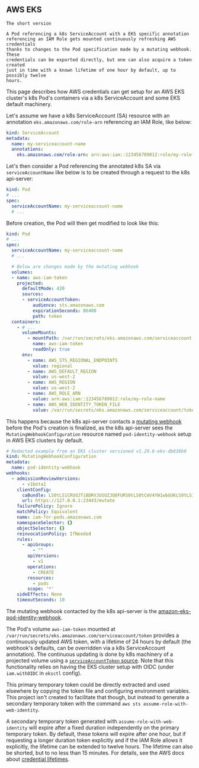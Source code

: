 ## AWS EKS

```{note}
The short version

A Pod referencing a k8s ServiceAccount with a EKS specific annotation
referencing an IAM Role gets mounted continuously refreshing AWS credentials
thanks to changes to the Pod specification made by a mutating webhook. These
credentials can be exported directly, but one can also acquire a token created
just in time with a known lifetime of one hour by default, up to possibly twelve
hours.
```

This page describes how AWS credentials can get setup for an AWS EKS cluster's
k8s Pod's containers via a k8s ServiceAccount and some EKS default machinery.

Let's assume we have a k8s ServiceAccount (SA) resource with an annotation
`eks.amazonaws.com/role-arn` referencing an IAM Role, like below:

```yaml
kind: ServiceAccount
metadata:
  name: my-serviceaccount-name
  annotations:
    eks.amazonaws.com/role-arn: arn:aws:iam::123456789012:role/my-role-name
```

Let's then consider a Pod referencing the annotated k8s SA via
`serviceAccountName` like below is to be created through a request to the k8s
api-server:

```yaml
kind: Pod
# ...
spec:
  serviceAccountName: my-serviceaccount-name
  # ...
```

Before creation, the Pod will then get modified to look like this:

```yaml
kind: Pod
# ...
spec:
  serviceAccountName: my-serviceaccount-name
  # ...

  # Below are changes made by the mutating webhook
  volumes:
  - name: aws-iam-token
    projected:
      defaultMode: 420
      sources:
      - serviceAccountToken:
          audience: sts.amazonaws.com
          expirationSeconds: 86400
          path: token
  containers:
    - # ...
      volumeMounts:
        - mountPath: /var/run/secrets/eks.amazonaws.com/serviceaccount
          name: aws-iam-token
          readOnly: true
      env:
        - name: AWS_STS_REGIONAL_ENDPOINTS
          value: regional
        - name: AWS_DEFAULT_REGION
          value: us-west-2
        - name: AWS_REGION
          value: us-west-2
        - name: AWS_ROLE_ARN  
          value: arn:aws:iam::123456789012:role/my-role-name
        - name: AWS_WEB_IDENTITY_TOKEN_FILE
          value: /var/run/secrets/eks.amazonaws.com/serviceaccount/token
```

This happens because the k8s api-server contacts a [mutating webhook] before the
Pod's creation is finalized, as the k8s api-server sees the
`MutatingWebhookConfiguration` resource named `pod-identity-webhook` setup in
AWS EKS clusters by default.

```yaml
# Redacted example from an EKS cluster versioned v1.29.6-eks-db838b0
kind: MutatingWebhookConfiguration
metadata:
  name: pod-identity-webhook
webhooks:
  - admissionReviewVersions:
      - v1beta1
    clientConfig:
      caBundle: LS0tLS1CRUdJTiBDRVJUSUZJQ0FURS0tLS0tCmV4YW1wbGUKLS0tLS1FTkQgQ0VSVElGSUNBVEUtLS0tLQo=
      url: https://127.0.0.1:23443/mutate
    failurePolicy: Ignore
    matchPolicy: Equivalent
    name: iam-for-pods.amazonaws.com
    namespaceSelector: {}
    objectSelector: {}
    reinvocationPolicy: IfNeeded
    rules:
      - apiGroups:
          - ""
        apiVersions:
          - v1
        operations:
          - CREATE
        resources:
          - pods
        scope: '*'
    sideEffects: None
    timeoutSeconds: 10
```

The mutating webhook contacted by the k8s api-server is the
[amazon-eks-pod-identity-webhook].

The Pod's volume `aws-iam-token` mounted at
`/var/run/secrets/eks.amazonaws.com/serviceaccount/token` provides a
continuously updated AWS token, with a lifetime of 24 hours by default (the
webhook's defaults, can be overridden via a k8s ServiceAccount annotation). The
continuous updating is done by k8s machinery of a projected volume using a
[`serviceAccountToken` source]. Note that this functionality relies on having
the EKS cluster setup with OIDC (under `iam.withOIDC` in `eksctl` config).

This primary temporary token could be directly
extracted and used elsewhere by copying the token file and configuring
environment variables. This project isn't created to facilitate that though, but
instead to generate a secondary temporary token with the command `aws sts
assume-role-with-web-identity`.

A secondary temporary token generated with `assume-role-with-web-identity` will
expire after a fixed duration independently on the primary temporary token. By
default, these tokens will expire after one hour, but if requesting a longer
duration token explicitly and if the IAM Role allows it explicitly, the lifetime
can be extended to twelve hours. The lifetime can also be shorted, but to no
less than 15 minutes. For details, see the AWS docs about [credential
lifetimes].

[mutating webhook]: https://kubernetes.io/docs/reference/access-authn-authz/extensible-admission-controllers/
[amazon-eks-pod-identity-webhook]: https://github.com/aws/amazon-eks-pod-identity-webhook
[`serviceAccountToken` source]: https://kubernetes.io/docs/concepts/storage/projected-volumes/#serviceaccounttoken
[credential lifetimes]: https://docs.aws.amazon.com/IAM/latest/UserGuide/id_roles_manage-assume.html
